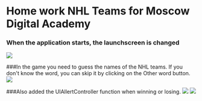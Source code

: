 # Home work NHL Teams for Moscow Digital Academy 

### When the application starts, the launchscreen is changed
![](https://github.com/SemennikovNA/nhlteams/blob/master/NHL%20Teams/Screenshots/Simulator%20Screen%20Shot%20-%20iPhone%2012%20-%202022-07-31%20at%2013.52.48.png) 

###In the game you need to guess the names of the NHL teams. If you don't know the word, you can skip it by clicking on the Other word button.
![](https://github.com/SemennikovNA/nhlteams/blob/master/NHL%20Teams/Screenshots/Simulator%20Screen%20Shot%20-%20iPhone%2012%20-%202022-07-31%20at%2014.14.46.png) 

###Also added the UIAllertController function when winning or losing.
![](https://github.com/SemennikovNA/nhlteams/blob/master/NHL%20Teams/Screenshots/Simulator%20Screen%20Shot%20-%20iPhone%2012%20-%202022-07-31%20at%2014.15.53.png) 
![](https://github.com/SemennikovNA/nhlteams/blob/master/NHL%20Teams/Screenshots/Simulator%20Screen%20Shot%20-%20iPhone%2012%20-%202022-07-31%20at%2014.15.04.png) 

